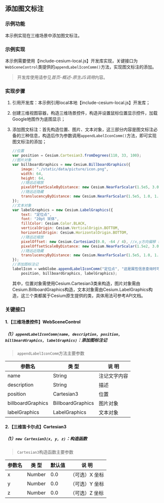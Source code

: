 ## 添加图文标注

### 示例功能

本示例实现在三维场景中添加图文标注。

### 示例实现

本示例需要使用【include-cesium-local.js】开发库实现，关键接口为`WebSceneControl`类提供的`appendLabelIconComm()`方法，实现图文标注的添加。

> 开发库使用请参见*首页-概述-原生JS调用*内容。

### 实现步骤

1. 引用开发库：本示例引用local本地【include-cesium-local.js】开发库；

2. 创建三维视图容器，构造三维场景控件，构造并设置鼠标位置显示控件，加载Google地图作为底图显示；

3. 添加图文标注：首先构造位置、图片、文本对象，这三部分内容是图文标注必备的三种信息，构造后作为参数调用`appendLabelIconComm()`方法，即可实现图文标注的添加；

    ``` javascript
    //位置
    var position = Cesium.Cartesian3.fromDegrees(110, 33, 100);
    //图片对象
    var billboardGraphics = new Cesium.BillboardGraphics({
        image: "./static/data/picture/icon.png",
        width: 64,
        height: 64,
        //随远近缩放
        pixelOffsetScaleByDistance: new Cesium.NearFarScalar(1.5e5, 3.0, 1.5e7, 0.5),
        //随远近隐藏
        translucencyByDistance: new Cesium.NearFarScalar(1.5e5, 1.0, 1.5e7, 0.0),
    });
    //文本对象
    var labelGraphics = new Cesium.LabelGraphics({
        text: "定位点",
        font: "20pt 宋体",
        fillColor: Cesium.Color.BLACK,
        verticalOrigin: Cesium.VerticalOrigin.BOTTOM,
        horizontalOrigin: Cesium.HorizontalOrigin.BOTTOM,
        //随远近缩放
        pixelOffset: new Cesium.Cartesian2(0.0, -64 / 4), //x,y方向偏移 相对于屏幕
        pixelOffsetScaleByDistance: new Cesium.NearFarScalar(1.5e2, 3.0, 1.5e7, 0.5),
        //随远近隐藏
        translucencyByDistance: new Cesium.NearFarScalar(1.5e5, 1.0, 1.5e7, 0.0)
    });
    //添加图标注记
    labelIcon = webGlobe.appendLabelIconComm("定位点", "这是属性信息查询时可以看到",
        position, billboardGraphics, labelGraphics);
    ```

    其中，位置对象需使用Cesium.Cartesian3类来构造，图片对象需由Cesium.BillboardGraphics构造，文本对象需由Cesium.LabelGraphics构造，这三个类都属于Cesium原生提供的类，具体用法可参考API文档。

### 关键接口

#### 1.【三维场景控件】WebSceneControl

##### （1）`appendLabelIconComm(name, description, position, billboardGraphics, labelGraphics)`：添加图标注记

> `appendLabelIconComm`方法主要参数

|参数名|类 型|说 明|
|-|-|-|
|name|String|注记文字内容|
|description|String|描述|
|position|Cartesian3|位置|
|billboardGraphics|BillboardGraphics|图片对象|
|labelGraphics|LabelGraphics|文本对象|

#### 2.【三维笛卡尔点】Cartesian3

##### （1）`new Cartesian3(x, y, z)`：构造函数

> `Cartesian3`构造函数主要参数

|参数名|类 型|默认值|说 明|
|-|-|-|-|
|x|Number|0.0|（可选）X 坐标|
|y|Number|0.0|（可选）Y 坐标|
|z|Number|0.0|（可选）Z 坐标|